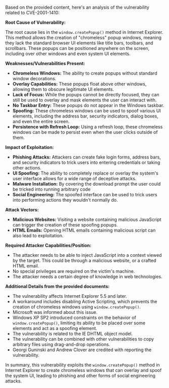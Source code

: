 Based on the provided content, here's an analysis of the vulnerability related to CVE-2001-1410:

**Root Cause of Vulnerability:**

The root cause lies in the `window.createPopup()` method in Internet Explorer. This method allows the creation of "chromeless" popup windows, meaning they lack the standard browser UI elements like title bars, toolbars, and scrollbars. These popups can be positioned anywhere on the screen, including over other windows and even system UI elements.

**Weaknesses/Vulnerabilities Present:**

*   **Chromeless Windows:** The ability to create popups without standard window decorations.
*   **Overlay Capabilities:** These popups float above other windows, allowing them to obscure legitimate UI elements.
*   **Lack of Focus:** While the popups cannot be directly focused, they can still be used to overlay and mask elements the user can interact with.
*   **No Taskbar Entry:**  These popups do not appear in the Windows taskbar.
*   **Spoofing:** These chromeless windows can be used to spoof various UI elements, including the address bar, security indicators, dialog boxes, and even the entire screen.
*   **Persistence with Refresh Loop:** Using a refresh loop, these chromeless windows can be made to persist even when the user clicks outside of them.

**Impact of Exploitation:**

*   **Phishing Attacks:** Attackers can create fake login forms, address bars, and security indicators to trick users into entering credentials or taking other actions.
*   **UI Spoofing:** The ability to completely replace or overlay the system's user interface allows for a wide range of deceptive attacks.
*   **Malware Installation:** By covering the download prompt the user could be tricked into running arbitrary code
*   **Social Engineering:** The spoofed interface can be used to trick users into performing actions they wouldn't normally do.

**Attack Vectors:**

*   **Malicious Websites:**  Visiting a website containing malicious JavaScript can trigger the creation of these spoofing popups.
*   **HTML Emails:** Opening HTML emails containing malicious script can also lead to exploitation.

**Required Attacker Capabilities/Position:**

*   The attacker needs to be able to inject JavaScript into a context viewed by the target. This could be through a malicious website, or a crafted HTML email.
*   No special privileges are required on the victim's machine.
*   The attacker needs a certain degree of knowledge in web technologies.

**Additional Details from the provided documents:**

*   The vulnerability affects Internet Explorer 5.5 and later.
*   A workaround includes disabling Active Scripting, which prevents the creation of chromeless windows using `window.createPopup()`.
*   Microsoft was informed about this issue.
*   Windows XP SP2 introduced constraints on the behavior of `window.createPopup()`, limiting its ability to be placed over some elements and act as a spoofing element.
*   The vulnerability is related to the IE DHTML object model.
*   The vulnerability can be combined with other vulnerabilities to copy arbitrary files using drag-and-drop operations.
*   Georgi Guninski and Andrew Clover are credited with reporting the vulnerability.

In summary, this vulnerability exploits the `window.createPopup()` method in Internet Explorer to create chromeless windows that can overlay and spoof the system UI, leading to phishing and other forms of social engineering attacks.